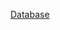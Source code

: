 [Database](https://us-east1.postgresqlstudio.com/pgstudio/Heroku.jsp?app=murmuring-sea-2303&addon=pgstudio)